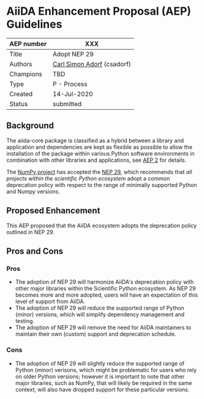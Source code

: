 # AiiDA Enhancement Proposal (AEP) Guidelines

| AEP number | XXX                                                          |
|------------|--------------------------------------------------------------|
| Title      | Adopt NEP 29                                                 |
| Authors    | [Carl Simon Adorf](mailto:simon.adorf@epfl.ch) (csadorf)     |
| Champions  | TBD                                                          | 
| Type       | P - Process                                                  |
| Created    | 14-Jul-2020                                                  |
| Status     | submitted                                                    |

## Background 

The aiida-core package is classified as a hybrid between a library and application and dependencies are kept as flexible as possible to allow the installation of the package within various Python software environments in combination with other libraries and applications, see [AEP 2](https://github.com/aiidateam/AEP/blob/master/002_dependency_management/readme.md) for details.

The [NumPy project](https://numpy.org/) has accepted the [NEP 29](https://numpy.org/neps/nep-0029-deprecation_policy.html), which recommends that *all projects within the scientific Python ecosystem* adopt a common deprecation policy with respect to the range of minimally supported Python and Numpy versions.

## Proposed Enhancement 

This AEP proposed that the AiiDA ecosystem adopts the deprecation policy outlined in NEP 29.

## Pros and Cons

### Pros

 * The adoption of NEP 29 will harmonize AiiDA's deprecation policy with other major libraries within the Scientific Python ecosystem. As NEP 29 becomes more and more adopted, users will have an expectation of this level of support from AiiDA.
 * The adoption of NEP 29 will reduce the supported range of Python (minor) versions, which will simplify dependency management and testing.
 * The adoption of NEP 29 will remove the need for AiiDA maintainers to maintain their own (custom) support and deprecation schedule.

### Cons

 * The adoption of NEP 29 will slightly reduce the supported range of Python (minor) verisons, which might be problematic for users who rely on older Python versions; however it is important to note that other major libraries, such as NumPy, that will likely be required in the same context, will also have dropped support for these particular versions.
